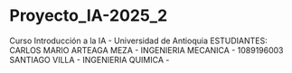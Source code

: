 # Proyecto_IA-2025_2
Curso Introducción a la IA - Universidad de Antioquia
ESTUDIANTES: 
CARLOS MARIO ARTEAGA MEZA - INGENIERIA MECANICA - 1089196003
SANTIAGO VILLA - INGENIERIA QUIMICA - 
